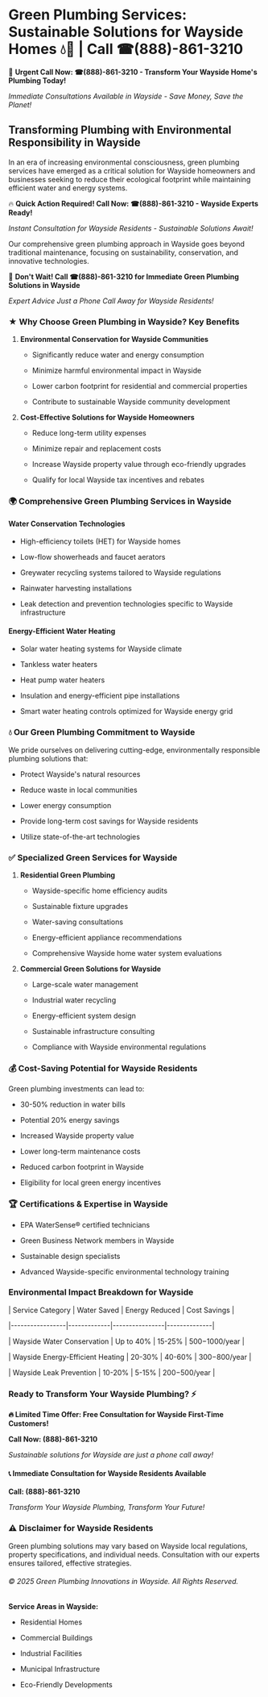 # Green Plumbing Services: Sustainable Solutions for Wayside Homes 💧🌿 | Call ☎(888)-861-3210

🚨 **Urgent Call Now: ☎(888)-861-3210 - Transform Your Wayside Home's Plumbing Today!**
*Immediate Consultations Available in Wayside - Save Money, Save the Planet!*

## Transforming Plumbing with Environmental Responsibility in Wayside

In an era of increasing environmental consciousness, green plumbing services have emerged as a critical solution for Wayside homeowners and businesses seeking to reduce their ecological footprint while maintaining efficient water and energy systems. 

🔥 **Quick Action Required! Call Now: ☎(888)-861-3210 - Wayside Experts Ready!**
*Instant Consultation for Wayside Residents - Sustainable Solutions Await!*

Our comprehensive green plumbing approach in Wayside goes beyond traditional maintenance, focusing on sustainability, conservation, and innovative technologies.

🚨 **Don't Wait! Call ☎(888)-861-3210 for Immediate Green Plumbing Solutions in Wayside**
*Expert Advice Just a Phone Call Away for Wayside Residents!*

### ★ Why Choose Green Plumbing in Wayside? Key Benefits

1. **Environmental Conservation for Wayside Communities** 
   - Significantly reduce water and energy consumption
   - Minimize harmful environmental impact in Wayside
   - Lower carbon footprint for residential and commercial properties
   - Contribute to sustainable Wayside community development

2. **Cost-Effective Solutions for Wayside Homeowners** 
   - Reduce long-term utility expenses
   - Minimize repair and replacement costs
   - Increase Wayside property value through eco-friendly upgrades
   - Qualify for local Wayside tax incentives and rebates

### 🌍 Comprehensive Green Plumbing Services in Wayside

#### Water Conservation Technologies
- High-efficiency toilets (HET) for Wayside homes
- Low-flow showerheads and faucet aerators
- Greywater recycling systems tailored to Wayside regulations
- Rainwater harvesting installations
- Leak detection and prevention technologies specific to Wayside infrastructure

#### Energy-Efficient Water Heating
- Solar water heating systems for Wayside climate
- Tankless water heaters
- Heat pump water heaters
- Insulation and energy-efficient pipe installations
- Smart water heating controls optimized for Wayside energy grid

### 💧 Our Green Plumbing Commitment to Wayside

We pride ourselves on delivering cutting-edge, environmentally responsible plumbing solutions that:
- Protect Wayside's natural resources
- Reduce waste in local communities
- Lower energy consumption
- Provide long-term cost savings for Wayside residents
- Utilize state-of-the-art technologies

### ✅ Specialized Green Services for Wayside

1. **Residential Green Plumbing**
   - Wayside-specific home efficiency audits
   - Sustainable fixture upgrades
   - Water-saving consultations
   - Energy-efficient appliance recommendations
   - Comprehensive Wayside home water system evaluations

2. **Commercial Green Solutions for Wayside**
   - Large-scale water management
   - Industrial water recycling
   - Energy-efficient system design
   - Sustainable infrastructure consulting
   - Compliance with Wayside environmental regulations

### 💰 Cost-Saving Potential for Wayside Residents

Green plumbing investments can lead to:
- 30-50% reduction in water bills
- Potential 20% energy savings
- Increased Wayside property value
- Lower long-term maintenance costs
- Reduced carbon footprint in Wayside
- Eligibility for local green energy incentives

### 🏆 Certifications & Expertise in Wayside

- EPA WaterSense® certified technicians
- Green Business Network members in Wayside
- Sustainable design specialists
- Advanced Wayside-specific environmental technology training

### Environmental Impact Breakdown for Wayside

| Service Category | Water Saved | Energy Reduced | Cost Savings |
|-----------------|-------------|----------------|--------------|
| Wayside Water Conservation | Up to 40% | 15-25% | $500-$1000/year |
| Wayside Energy-Efficient Heating | 20-30% | 40-60% | $300-$800/year |
| Wayside Leak Prevention | 10-20% | 5-15% | $200-$500/year |

### Ready to Transform Your Wayside Plumbing? ⚡

**🔥 Limited Time Offer: Free Consultation for Wayside First-Time Customers!**

**Call Now: (888)-861-3210**
*Sustainable solutions for Wayside are just a phone call away!*

#### 📞 Immediate Consultation for Wayside Residents Available

**Call: (888)-861-3210**
*Transform Your Wayside Plumbing, Transform Your Future!*

### ⚠️ Disclaimer for Wayside Residents

Green plumbing solutions may vary based on Wayside local regulations, property specifications, and individual needs. Consultation with our experts ensures tailored, effective strategies.

###### © 2025 Green Plumbing Innovations in Wayside. All Rights Reserved.

**Service Areas in Wayside:** 
- Residential Homes
- Commercial Buildings
- Industrial Facilities
- Municipal Infrastructure
- Eco-Friendly Developments